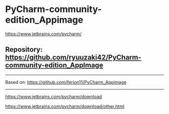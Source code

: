 
# PyCharm-community-edition_Appimage
https://www.jetbrains.com/pycharm/

## Repository: https://github.com/ryuuzaki42/PyCharm-community-edition_AppImage

---
Based on: https://github.com/ferion11/PyCharm_Appimage

---
https://www.jetbrains.com/pycharm/download

https://www.jetbrains.com/pycharm/download/other.html
